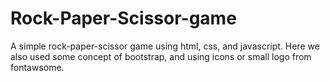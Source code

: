 # Rock-Paper-Scissor-game
A simple rock-paper-scissor game using html, css, and javascript. Here we also used some concept of bootstrap, and using icons or small logo from fontawsome.
